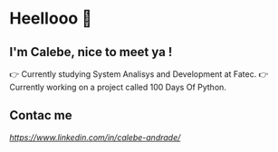 # Heellooo 👋

## I'm Calebe, nice to meet ya !

:point_right: Currently studying System Analisys and Development at Fatec.
:point_right: Currently working on a project called 100 Days Of Python.

## Contac me 
<i class="devicon-linkedin-plain-wordmark colored">https://www.linkedin.com/in/calebe-andrade/</i>


<!--
**calebeandrade93/calebeandrade93** is a ✨ _special_ ✨ repository because its `README.md` (this file) appears on your GitHub profile.

Here are some ideas to get you started:

- 🔭 I’m currently working on ...
- 🌱 I’m currently learning ...
- 👯 I’m looking to collaborate on ...
- 🤔 I’m looking for help with ...
- 💬 Ask me about ...
- 📫 How to reach me: ...
- 😄 Pronouns: ...
- ⚡ Fun fact: ...
-->
